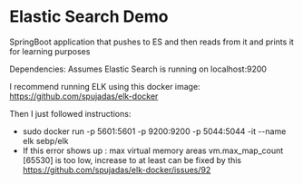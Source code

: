 # Elastic Search Demo

SpringBoot application that pushes to ES and then reads from it and prints it for learning purposes

Dependencies:
Assumes Elastic Search is running on localhost:9200

I recommend running ELK using this docker image:
https://github.com/spujadas/elk-docker

Then I just followed instructions:
- sudo docker run -p 5601:5601 -p 9200:9200 -p 5044:5044 -it --name elk sebp/elk
- If this error shows up : 
max virtual memory areas vm.max_map_count [65530] is too low, increase to at least can be fixed by this https://github.com/spujadas/elk-docker/issues/92
